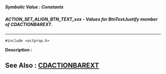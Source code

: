 ##### Symbolic Value : Constants
##### ACTION_SET_ALIGN_BTN_TEXT_xxx - Values for BtnTextJustify member of CDACTIONBAREXT.
---
```
#include <actprop.h>
```
**Description :**



**See Also :**
[CDACTIONBAREXT](/domino-c-api-docs/reference/Data/CDACTIONBAREXT)
---
